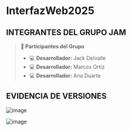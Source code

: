# InterfazWeb2025

## INTEGRANTES DEL GRUPO JAM

> **👤 Participantes del Grupo**
> - 💻 **Desarrollador:** Jack Delvalle
> - 💻 **Desarrollador:** Marcos Ortiz
> - 💻 **Desarrollador:** Ana Duarte

## EVIDENCIA DE VERSIONES
![image](https://github.com/user-attachments/assets/6d79f337-99f1-4607-b0f0-7ba70b735c5e)

![image](https://github.com/user-attachments/assets/357ed5ea-fbc0-476b-bb88-f6c7b191ac8c)
